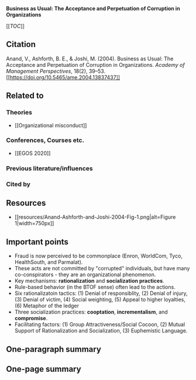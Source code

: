**Business as Usual: The Acceptance and Perpetuation of Corruption in Organizations**

[[_TOC_]]

## Citation
Anand, V., Ashforth, B. E., & Joshi, M. (2004). Business as Usual: The Acceptance and Perpetuation of Corruption in Organizations. *Academy of Management Perspectives*, 18(2), 39–53. [[https://doi.org/10.5465/ame.2004.13837437]]

## Related to

### Theories

* [[Organizational misconduct]]

### Conferences, Courses etc.
* [[EGOS 2020]]

### Previous literature/influences

### Cited by

## Resources
* [[resources/Anand-Ashforth-and-Joshi-2004-Fig-1.png|alt=Figure 1|width=750px]]

## Important points
* Fraud is now perceived to be commonplace (Enron, WorldCom, Tyco, HealthSouth, and Parmalat).
* These acts are not committed by "corrupted" individuals, but have many co-conspirators - they are an organizational phenomenon.
* Key mechanisms: **rationalization** and **socialization practices**.
* Rule-based behavior (in the BTOF sense) often lead to the actions.
* Six rationalizatoin tactics: (1) Denial of responsiblity, (2) Denial of injury, (3) Denial of victim, (4) Social weighting, (5) Appeal to higher loyalties, (6) Metaphor of the ledger
* Three socialization practices: **cooptation**, **incrementalism**, and **compromise**.
* Facilitating factors: (1) Group Attractiveness/Social Cocoon, (2) Mutual Support of Rationalization and Socialization, (3) Euphemistic Language.

## One-paragraph summary

## One-page summary